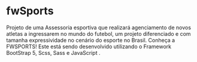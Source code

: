 # fwSports
Projeto de uma Assessoria esportiva que realizará agenciamento de novos atletas a ingressarem no mundo do futebol, um projeto diferenciado e com tamanha expressividade no cenário do esporte no Brasil. Conheça a FWSPORTS! Este está sendo desenvolvido utilizando o Framework BootStrap 5, Scss, Sass e JavaScript .
